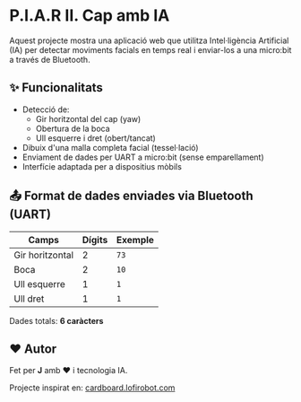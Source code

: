 # P.I.A.R II. Cap amb IA

Aquest projecte mostra una aplicació web que utilitza Intel·ligència Artificial (IA) per detectar moviments facials en temps real i enviar-los a una micro:bit a través de Bluetooth.

## ✨ Funcionalitats

- Detecció de:
  - Gir horitzontal del cap (yaw)
  - Obertura de la boca
  - Ull esquerre i dret (obert/tancat)
- Dibuix d'una malla completa facial (tessel·lació)
- Enviament de dades per UART a micro:bit (sense emparellament)
- Interfície adaptada per a dispositius mòbils

## 📤 Format de dades enviades via Bluetooth (UART)

| Camps              | Dígits | Exemple |
|--------------------|--------|---------|
| Gir horitzontal    | 2      | `73`    |
| Boca               | 2      | `10`    |
| Ull esquerre       | 1      | `1`     |
| Ull dret           | 1      | `1`     |

Dades totals: **6 caràcters**

## ❤️ Autor

Fet per **J** amb ❤️ i tecnologia IA.

Projecte inspirat en: [cardboard.lofirobot.com](https://cardboard.lofirobot.com)
